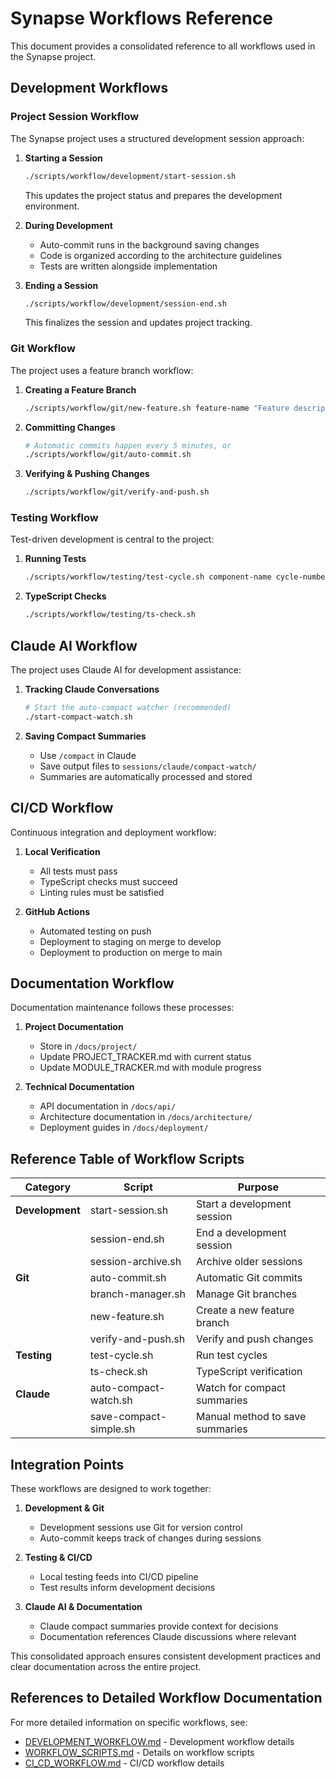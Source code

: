 # Synapse Workflows Reference

This document provides a consolidated reference to all workflows used in the Synapse project.

## Development Workflows

### Project Session Workflow

The Synapse project uses a structured development session approach:

1. **Starting a Session**
   ```bash
   ./scripts/workflow/development/start-session.sh
   ```
   This updates the project status and prepares the development environment.

2. **During Development**
   - Auto-commit runs in the background saving changes
   - Code is organized according to the architecture guidelines
   - Tests are written alongside implementation

3. **Ending a Session**
   ```bash
   ./scripts/workflow/development/session-end.sh
   ```
   This finalizes the session and updates project tracking.

### Git Workflow

The project uses a feature branch workflow:

1. **Creating a Feature Branch**
   ```bash
   ./scripts/workflow/git/new-feature.sh feature-name "Feature description"
   ```

2. **Committing Changes**
   ```bash
   # Automatic commits happen every 5 minutes, or
   ./scripts/workflow/git/auto-commit.sh
   ```

3. **Verifying & Pushing Changes**
   ```bash
   ./scripts/workflow/git/verify-and-push.sh
   ```

### Testing Workflow

Test-driven development is central to the project:

1. **Running Tests**
   ```bash
   ./scripts/workflow/testing/test-cycle.sh component-name cycle-number
   ```

2. **TypeScript Checks**
   ```bash
   ./scripts/workflow/testing/ts-check.sh
   ```

## Claude AI Workflow

The project uses Claude AI for development assistance:

1. **Tracking Claude Conversations**
   ```bash
   # Start the auto-compact watcher (recommended)
   ./start-compact-watch.sh
   ```

2. **Saving Compact Summaries**
   - Use `/compact` in Claude
   - Save output files to `sessions/claude/compact-watch/`
   - Summaries are automatically processed and stored

## CI/CD Workflow

Continuous integration and deployment workflow:

1. **Local Verification**
   - All tests must pass
   - TypeScript checks must succeed
   - Linting rules must be satisfied

2. **GitHub Actions**
   - Automated testing on push
   - Deployment to staging on merge to develop
   - Deployment to production on merge to main

## Documentation Workflow

Documentation maintenance follows these processes:

1. **Project Documentation**
   - Store in `/docs/project/`
   - Update PROJECT_TRACKER.md with current status
   - Update MODULE_TRACKER.md with module progress

2. **Technical Documentation**
   - API documentation in `/docs/api/`
   - Architecture documentation in `/docs/architecture/`
   - Deployment guides in `/docs/deployment/`

## Reference Table of Workflow Scripts

| Category | Script | Purpose |
|----------|--------|---------|
| **Development** | start-session.sh | Start a development session |
| | session-end.sh | End a development session |
| | session-archive.sh | Archive older sessions |
| **Git** | auto-commit.sh | Automatic Git commits |
| | branch-manager.sh | Manage Git branches |
| | new-feature.sh | Create a new feature branch |
| | verify-and-push.sh | Verify and push changes |
| **Testing** | test-cycle.sh | Run test cycles |
| | ts-check.sh | TypeScript verification |
| **Claude** | auto-compact-watch.sh | Watch for compact summaries |
| | save-compact-simple.sh | Manual method to save summaries |

## Integration Points

These workflows are designed to work together:

1. **Development & Git**
   - Development sessions use Git for version control
   - Auto-commit keeps track of changes during sessions

2. **Testing & CI/CD**
   - Local testing feeds into CI/CD pipeline
   - Test results inform development decisions

3. **Claude AI & Documentation**
   - Claude compact summaries provide context for decisions
   - Documentation references Claude discussions where relevant

This consolidated approach ensures consistent development practices
and clear documentation across the entire project.
## References to Detailed Workflow Documentation

For more detailed information on specific workflows, see:

- [DEVELOPMENT_WORKFLOW.md](./DEVELOPMENT_WORKFLOW.md) - Development workflow details
- [WORKFLOW_SCRIPTS.md](./WORKFLOW_SCRIPTS.md) - Details on workflow scripts
- [CI_CD_WORKFLOW.md](./CI_CD_WORKFLOW.md) - CI/CD workflow details
